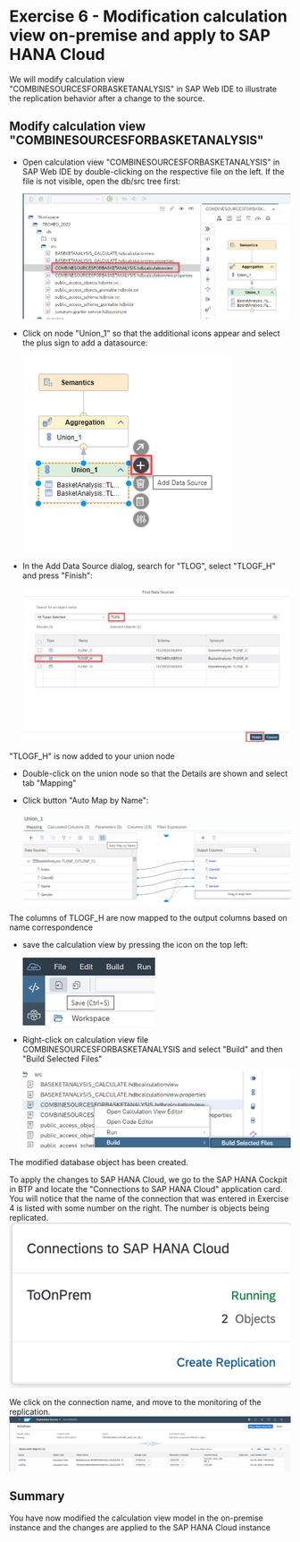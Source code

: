 # Exercise 6 - Modification calculation view on-premise and apply to SAP HANA Cloud

We will modify calculation view "COMBINESOURCESFORBASKETANALYSIS" in SAP Web IDE to illustrate the replication behavior after a change to the source.

## Modify calculation view "COMBINESOURCESFORBASKETANALYSIS"

- Open calculation view "COMBINESOURCESFORBASKETANALYSIS" in SAP Web IDE by double-clicking on the respective file on the left. If the file is not visible, open the db/src tree first:

    ![open COMBINESOURCESFORBASKETANALYSIS](./images/openCOMBINESOURCESFORBASKETANALYSIS.png)

- Click on node "Union_1" so that the additional icons appear and select the plus sign to add a datasource:

    ![add datasource](./images/addDataSource.png)

- In the Add Data Source dialog, search for "TLOG", select "TLOGF_H" and press "Finish":

    ![add TLOGF_H](./images/addTLOGF_H.png)

"TLOGF_H" is now added to your union node

- Double-click on the union node so that the Details are shown and select tab "Mapping"

- Click button "Auto Map by Name":

    ![auto map by name](./images/autoMapByNameWebIDE.png)

The columns of TLOGF_H are now mapped to the output columns based on name correspondence

- save the calculation view by pressing the icon on the top left:

    ![save](./images/save.png)

- Right-click on calculation view file COMBINESOURCESFORBASKETANALYSIS and select "Build" and then "Build Selected Files"

    ![build selected files](./images/buildSelectedFiles.png)

The modified database object has been created.

To apply the changes to SAP HANA Cloud, we go to the SAP HANA Cockpit in BTP and locate the "Connections to SAP HANA Cloud" application card.
You will notice that the name of the connection that was entered in Exercise 4 is listed with some number on the right. The number is objects being replicated.
    ![application card](./images/ApplicationCard.png)

We click on the connection name, and move to the monitoring of the replication.
    ![monitoring](./images/Monitoring.png)

## Summary
You have now modified the calculation view model in the on-premise instance and the changes are applied to the SAP HANA Cloud instance
